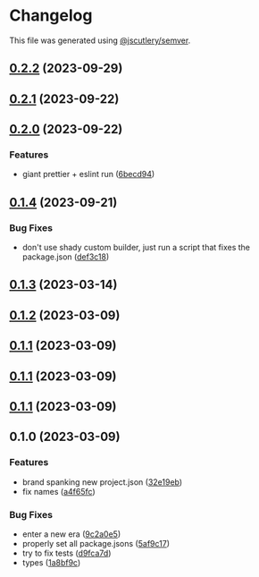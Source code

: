 # Changelog

This file was generated using [@jscutlery/semver](https://github.com/jscutlery/semver).

## [0.2.2](https://github.com/TrialAndErrorOrg/parsers/compare/crossref-json-0.2.1...crossref-json-0.2.2) (2023-09-29)

## [0.2.1](https://github.com/TrialAndErrorOrg/parsers/compare/crossref-json-0.2.0...crossref-json-0.2.1) (2023-09-22)

## [0.2.0](https://github.com/TrialAndErrorOrg/parsers/compare/crossref-json-0.1.4...crossref-json-0.2.0) (2023-09-22)


### Features

* giant prettier + eslint run ([6becd94](https://github.com/TrialAndErrorOrg/parsers/commit/6becd9492006b9a7f7f91b60db440bb31d9140c8))

## [0.1.4](https://github.com/TrialAndErrorOrg/parsers/compare/crossref-json-0.1.3...crossref-json-0.1.4) (2023-09-21)

### Bug Fixes

- don't use shady custom builder, just run a script that fixes the package.json ([def3c18](https://github.com/TrialAndErrorOrg/parsers/commit/def3c1844ae0a0d547de2b0a01689a302b58ab61))

## [0.1.3](https://github.com/TrialAndErrorOrg/parsers/compare/crossref-json-0.1.2...crossref-json-0.1.3) (2023-03-14)

## [0.1.2](https://github.com/TrialAndErrorOrg/parsers/compare/crossref-json-0.1.1...crossref-json-0.1.2) (2023-03-09)

## [0.1.1](https://github.com/TrialAndErrorOrg/parsers/compare/crossref-json-0.1.0...crossref-json-0.1.1) (2023-03-09)

## [0.1.1](https://github.com/TrialAndErrorOrg/parsers/compare/crossref-json-0.1.0...crossref-json-0.1.1) (2023-03-09)

## [0.1.1](https://github.com/TrialAndErrorOrg/parsers/compare/crossref-json-0.1.0...crossref-json-0.1.1) (2023-03-09)

## 0.1.0 (2023-03-09)

### Features

- brand spanking new project.json ([32e19eb](https://github.com/TrialAndErrorOrg/parsers/commit/32e19ebf3f71c80336f637297d8f4db274d098bf))
- fix names ([a4f65fc](https://github.com/TrialAndErrorOrg/parsers/commit/a4f65fcb2fde9dd23750bc9ccddfb0e1ab11548f))

### Bug Fixes

- enter a new era ([9c2a0e5](https://github.com/TrialAndErrorOrg/parsers/commit/9c2a0e505472c43d384f3cc78543ad90877b7c3d))
- properly set all package.jsons ([5af9c17](https://github.com/TrialAndErrorOrg/parsers/commit/5af9c177be9910511844c481ca59cfcc7bd9b0f6))
- try to fix tests ([d9fca7d](https://github.com/TrialAndErrorOrg/parsers/commit/d9fca7df90762e6724cae4f93a26f30a861e6bc2))
- types ([1a8bf9c](https://github.com/TrialAndErrorOrg/parsers/commit/1a8bf9c26bcc283c3a9d443e94e238881b9e2336))
